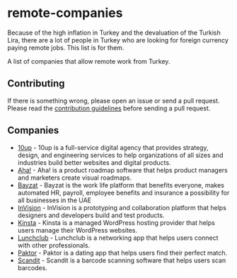# remote-companies
Because of the high inflation in Turkey and the devaluation of the Turkish Lira, there are a lot of people in Turkey who are looking for foreign currency paying remote jobs. This list is for them.


A list of companies that allow remote work from Turkey.

## Contributing
If there is something wrong, please open an issue or send a pull request.
Please read the [contribution guidelines](CONTRIBUTING.md) before sending a pull request.

## Companies
* [10up](https://10up.com/careers/) - 10up is a full-service digital agency that provides strategy, design, and engineering services to help organizations of all sizes and industries build better websites and digital products.
* [Aha!](https://www.aha.io/careers) - Aha! is a product roadmap software that helps product managers and marketers create visual roadmaps.
* [Bayzat](https://www.bayzat.com/careers) - Bayzat is the work life platform that benefits everyone, makes automated HR, payroll, employee benefits and insurance a possibility for all businesses in the UAE
* [InVision](https://www.invisionapp.com/careers) - InVision is a prototyping and collaboration platform that helps designers and developers build and test products.
* [Kinsta](https://kinsta.com/careers/) - Kinsta is a managed WordPress hosting provider that helps users manage their WordPress websites.
* [Lunchclub](https://jobs.lever.co/lunchclub) - Lunchclub is a networking app that helps users connect with other professionals.
* [Paktor](https://www.gopaktor.com/#/career) - Paktor is a dating app that helps users find their perfect match.
* [Scandit](https://www.scandit.com/careers) - Scandit is a barcode scanning software that helps users scan barcodes.
